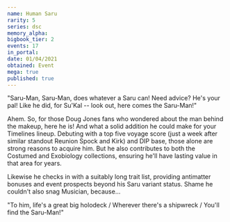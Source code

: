 ```yaml
---
name: Human Saru
rarity: 5
series: dsc
memory_alpha:
bigbook_tier: 2
events: 17
in_portal:
date: 01/04/2021
obtained: Event
mega: true
published: true
---
```


"Saru-Man, Saru-Man, does whatever a Saru can! Need advice? He's your pal! Like he did, for Su'Kal -- look out, here comes the Saru-Man!"

Ahem. So, for those Doug Jones fans who wondered about the man behind the makeup, here he is! And what a solid addition he could make for your Timelines lineup. Debuting with a top five voyage score (just a week after similar standout Reunion Spock and Kirk) and DIP base, those alone are strong reasons to acquire him. But he also contributes to both the Costumed and Exobiology collections, ensuring he'll have lasting value in that area for years.

Likewise he checks in with a suitably long trait list, providing antimatter bonuses and event prospects beyond his Saru variant status. Shame he couldn't also snag Musician, because...

"To him, life's a great big holodeck / Wherever there's a shipwreck / You'll find the Saru-Man!"
